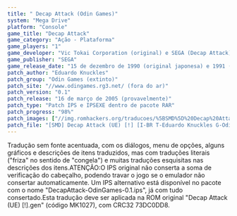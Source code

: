 ```yaml
---
title: " Decap Attack (Odin Games)"
system: "Mega Drive"
platform: "Console"
game_title: "Decap Attack"
game_category: "Ação - Plataforma"
game_players: "1"
game_developer: "Vic Tokai Corporation (original) e SEGA (Decap Attack)"
game_publisher: "SEGA"
game_release_date: "15 de dezembro de 1990 (original japonesa) e 1991 (americana e européia)"
patch_author: "Eduardo Knuckles"
patch_group: "Odin Games (extinto)"
patch_site: "//www.odingames.rg3.net/ (fora do ar)"
patch_version: "0.1"
patch_release: "16 de março de 2005 (provavelmente)"
patch_type: "Patch IPS e IPSEXE dentro de pacote RAR"
patch_progress: "98%"
patch_images: ["//img.romhackers.org/traducoes/%5BSMD%5D%20Decap%20Attack%20-%20Odin%20Games%20-%201.png","//img.romhackers.org/traducoes/%5BSMD%5D%20Decap%20Attack%20-%20Odin%20Games%20-%202.png","//img.romhackers.org/traducoes/%5BSMD%5D%20Decap%20Attack%20-%20Odin%20Games%20-%203.png"]
patch_file: "[SMD] Decap Attack (UE) [!] [I-BR T-Eduardo Knuckles G-Odin Games V-0.1 P-98% A-2005].rar"
---
```

Tradução sem fonte acentuada, com os diálogos, menu de opções, alguns gráficos e descrições de itens traduzidos, mas com traduções literais ("friza" no sentido de "congela") e muitas traduções esquisitas nas descrições dos itens.ATENÇÃO:O IPS original não conserta a soma de verificação do cabeçalho, podendo travar o jogo se o emulador não consertar automaticamente. Um IPS alternativo está disponível no pacote com o nome "DecapAttack-OdinGames-0.1.ips", já com tudo consertado.Esta tradução deve ser aplicada na ROM original "Decap Attack (UE) [!].gen" (código MK1027), com CRC32 73DC0DD8.
